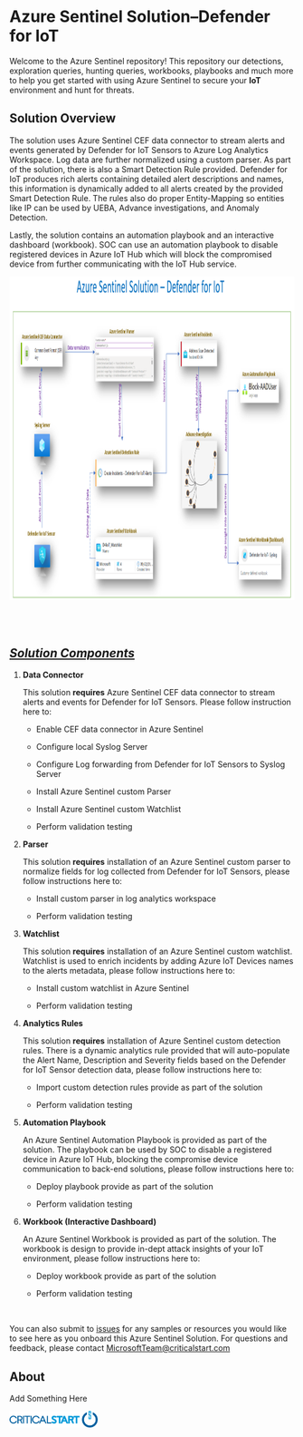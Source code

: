 # **Azure Sentinel Solution–Defender for IoT**

Welcome to the Azure Sentinel repository! This repository our
detections, exploration queries, hunting queries, workbooks, playbooks
and much more to help you get started with using Azure Sentinel to
secure your **IoT** environment and hunt for threats.

## **Solution Overview**

The solution uses Azure Sentinel CEF data connector to stream alerts and
events generated by Defender for IoT Sensors to Azure Log Analytics
Workspace. Log data are further normalized using a custom parser. As
part of the solution, there is also a Smart Detection Rule provided.
Defender for IoT produces rich alerts containing detailed alert
descriptions and names, this information is dynamically added to all
alerts created by the provided Smart Detection Rule. The rules also do
proper Entity-Mapping so entities like IP can be used by UEBA, Advance
investigations, and Anomaly Detection.

Lastly, the solution contains an automation playbook and an interactive
dashboard (workbook). SOC can use an automation playbook to disable
registered devices in Azure IoT Hub which will block the compromised
device from further communicating with the IoT Hub service.

<img src="./media/image1.png" style="width:10.48958in;height:5.95444in" alt="A screenshot of a computer Description automatically generated with low confidence" />

</br></br>

## ***<u>Solution Components</u>***

1.  **Data Connector**

    This solution **requires** Azure Sentinel CEF data connector to stream
alerts and events for Defender for IoT Sensors. Please follow
instruction here to:

    -   Enable CEF data connector in Azure Sentinel

    -   Configure local Syslog Server

    -   Configure Log forwarding from Defender for IoT Sensors to Syslog
    Server

    -   Install Azure Sentinel custom Parser

    -   Install Azure Sentinel custom Watchlist

    -   Perform validation testing

2.  **Parser**

    This solution **requires** installation of an Azure Sentinel custom
    parser to normalize fields for log collected from Defender for IoT
    Sensors, please follow instructions here to:

    -   Install custom parser in log analytics workspace

    -   Perform validation testing

3.  **Watchlist**

    This solution **requires** installation of an Azure Sentinel custom
    watchlist. Watchlist is used to enrich incidents by adding Azure IoT
    Devices names to the alerts metadata, please follow instructions here
    to:

    -   Install custom watchlist in Azure Sentinel

    -   Perform validation testing

4.  **Analytics Rules**

    This solution **requires** installation of Azure Sentinel custom
    detection rules. There is a dynamic analytics rule provided that will
    auto-populate the Alert Name, Description and Severity fields based on
    the Defender for IoT Sensor detection data, please follow instructions
    here to:

    -   Import custom detection rules provide as part of the solution

    -   Perform validation testing

5.  **Automation Playbook**

    An Azure Sentinel Automation Playbook is provided as part of the
    solution. The playbook can be used by SOC to disable a registered device
    in Azure IoT Hub, blocking the compromise device communication to
    back-end solutions, please follow instructions here to:

    -   Deploy playbook provide as part of the solution

    -   Perform validation testing

6.  **Workbook (Interactive Dashboard)**

    An Azure Sentinel Workbook is provided as part of the solution. The
    workbook is design to provide in-dept attack insights of your IoT
    environment, please follow instructions here to:

    -   Deploy workbook provide as part of the solution

    -   Perform validation testing

</br>

You can also submit
to [issues](https://github.com/CriticalStart-Microsoft-Services/Azure-Sentinel---Defender-for-IoT/issues) for
any samples or resources you would like to see here as you onboard this
Azure Sentinel Solution. For questions and feedback, please
contact <MicrosoftTeam@criticalstart.com>

## **About**

Add Something Here

<img src="./media/image2.png" style="width:1.625in;height:0.30208in" />
